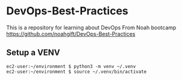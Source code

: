 # DevOps-Best-Practices
This is a repository for learning about DevOps 
From Noah bootcamp https://github.com/noahgift/DevOps-Best-Practices

## Setup a VENV

```
ec2-user:~/environment $ python3 -m venv ~/.venv
ec2-user:~/environment $ source ~/.venv/bin/activate
```
